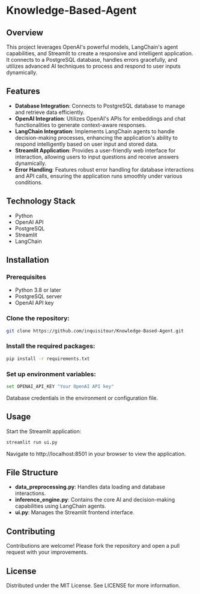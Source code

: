 # Knowledge-Based-Agent

## Overview
This project leverages OpenAI's powerful models, LangChain's agent capabilities, and Streamlit to create a responsive and intelligent application. It connects to a PostgreSQL database, handles errors gracefully, and utilizes advanced AI techniques to process and respond to user inputs dynamically.

## Features
- **Database Integration**: Connects to PostgreSQL database to manage and retrieve data efficiently.
- **OpenAI Integration**: Utilizes OpenAI's APIs for embeddings and chat functionalities to generate context-aware responses.
- **LangChain Integration**: Implements LangChain agents to handle decision-making processes, enhancing the application's ability to respond intelligently based on user input and stored data.
- **Streamlit Application**: Provides a user-friendly web interface for interaction, allowing users to input questions and receive answers dynamically.
- **Error Handling**: Features robust error handling for database interactions and API calls, ensuring the application runs smoothly under various conditions.
  
## Technology Stack
- Python
- OpenAI API
- PostgreSQL
- Streamlit
- LangChain

## Installation

### Prerequisites
- Python 3.8 or later
- PostgreSQL server
- OpenAI API key

### Clone the repository:
```bash
git clone https://github.com/inquisitour/Knowledge-Based-Agent.git
```

### Install the required packages:
```bash
pip install -r requirements.txt
```
### Set up environment variables:
```bash
set OPENAI_API_KEY "Your OpenAI API key"
```
Database credentials in the environment or configuration file.

## Usage

Start the Streamlit application:
```bash
streamlit run ui.py
```
Navigate to http://localhost:8501 in your browser to view the application.

## File Structure
- **data_preprocessing.py**: Handles data loading and database interactions.
- **inference_engine.py**: Contains the core AI and decision-making capabilities using LangChain agents.
- **ui.py**: Manages the Streamlit frontend interface.


## Contributing
Contributions are welcome! Please fork the repository and open a pull request with your improvements.

## License
Distributed under the MIT License. See LICENSE for more information.


